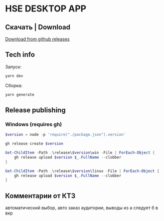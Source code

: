 # HSE DESKTOP APP

## Скачать | Download

[Download from github releases](https://github.com/ax3l3rator/hse-app-desktop/releases/latest)

## Tech info

Запуск:

```bash
yarn dev
```

Сборка:

```bash
yarn generate
```

## Release publishing

### Windows (requires gh)

```powershell
$version = node -p 'require("./package.json").version'

gh release create $version

Get-ChildItem -Path .\release\$version\win -File | ForEach-Object {
    gh release upload $version $_.FullName --clobber
}

Get-ChildItem -Path .\release\$version\linux -File | ForEach-Object {
    gh release upload $version $_.FullName --clobber
}

```

## Комментарии от КТ3

автоматический выбор, авто заказ аудитории, выводы из а следует б в вкр
